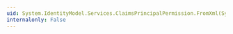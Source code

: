 ```yaml
---
uid: System.IdentityModel.Services.ClaimsPrincipalPermission.FromXml(System.Security.SecurityElement)
internalonly: False
---
```

